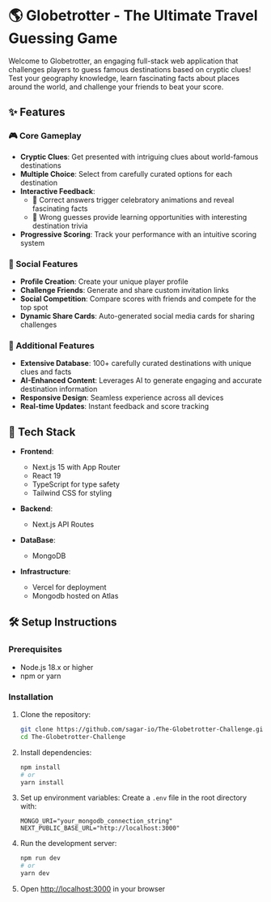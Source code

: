 # 🌎 Globetrotter - The Ultimate Travel Guessing Game

Welcome to Globetrotter, an engaging full-stack web application that challenges players to guess famous destinations based on cryptic clues! Test your geography knowledge, learn fascinating facts about places around the world, and challenge your friends to beat your score.

## ✨ Features

### 🎮 Core Gameplay
- **Cryptic Clues**: Get presented with intriguing clues about world-famous destinations
- **Multiple Choice**: Select from carefully curated options for each destination
- **Interactive Feedback**: 
  - 🎉 Correct answers trigger celebratory animations and reveal fascinating facts
  - 🤔 Wrong guesses provide learning opportunities with interesting destination trivia
- **Progressive Scoring**: Track your performance with an intuitive scoring system

### 🤝 Social Features
- **Profile Creation**: Create your unique player profile
- **Challenge Friends**: Generate and share custom invitation links
- **Social Competition**: Compare scores with friends and compete for the top spot
- **Dynamic Share Cards**: Auto-generated social media cards for sharing challenges

### 🎯 Additional Features
- **Extensive Database**: 100+ carefully curated destinations with unique clues and facts
- **AI-Enhanced Content**: Leverages AI to generate engaging and accurate destination information
- **Responsive Design**: Seamless experience across all devices
- **Real-time Updates**: Instant feedback and score tracking

## 🚀 Tech Stack

- **Frontend**:
  - Next.js 15 with App Router
  - React 19
  - TypeScript for type safety
  - Tailwind CSS for styling

- **Backend**:
  - Next.js API Routes

- **DataBase**:
  - MongoDB

- **Infrastructure**:
  - Vercel for deployment
  - Mongodb hosted on Atlas

## 🛠️ Setup Instructions

### Prerequisites
- Node.js 18.x or higher
- npm or yarn

### Installation

1. Clone the repository:
   ```bash
   git clone https://github.com/sagar-io/The-Globetrotter-Challenge.git
   cd The-Globetrotter-Challenge
   ```

2. Install dependencies:
   ```bash
   npm install
   # or
   yarn install
   ```

3. Set up environment variables:
   Create a `.env` file in the root directory with:
   ```env
   MONGO_URI="your_mongodb_connection_string"
   NEXT_PUBLIC_BASE_URL="http://localhost:3000"
   ```

4. Run the development server:
   ```bash
   npm run dev
   # or
   yarn dev
   ```

6. Open [http://localhost:3000](http://localhost:3000) in your browser
